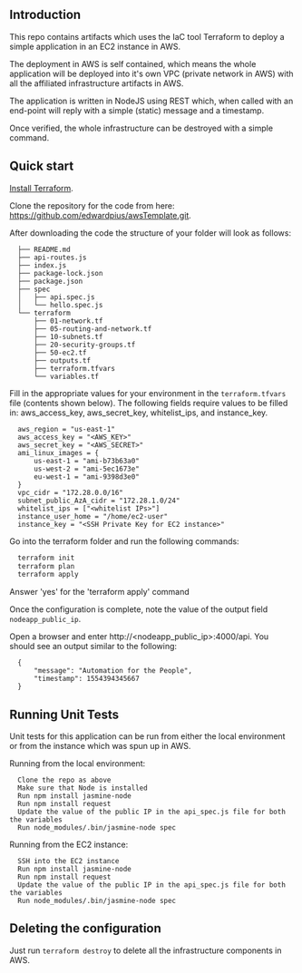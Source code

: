 ## Introduction

This repo contains artifacts which uses the IaC tool Terraform to deploy a simple application in an EC2 instance in AWS.

The deployment in AWS is self contained, which means the whole application will be deployed into it's own VPC (private network in AWS) with all the affiliated infrastructure artifacts in AWS.

The application is written in NodeJS using REST which, when called with an end-point will reply with a simple (static) message and a timestamp.

Once verified, the whole infrastructure can be destroyed with a simple command.

## Quick start

[Install Terraform](https://www.terraform.io/intro/getting-started/install.html).

Clone the repository for the code from here: https://github.com/edwardpius/awsTemplate.git.

After downloading the code the structure of your folder will look as follows:

  ```
    ├── README.md
    ├── api-routes.js
    ├── index.js
    ├── package-lock.json
    ├── package.json
    ├── spec
    │   ├── api.spec.js
    │   └── hello.spec.js
    └── terraform
        ├── 01-network.tf
        ├── 05-routing-and-network.tf
        ├── 10-subnets.tf
        ├── 20-security-groups.tf
        ├── 50-ec2.tf
        ├── outputs.tf
        ├── terraform.tfvars
        └── variables.tf
  ```

Fill in the appropriate values for your environment in the `terraform.tfvars` file (contents shown below). The following fields require values to be filled in: aws_access_key, aws_secret_key, whitelist_ips, and instance_key.

  ```
    aws_region = "us-east-1"
    aws_access_key = "<AWS_KEY>"
    aws_secret_key = "<AWS_SECRET>"
    ami_linux_images = {
        us-east-1 = "ami-b73b63a0"
        us-west-2 = "ami-5ec1673e"
        eu-west-1 = "ami-9398d3e0"
    }
    vpc_cidr = "172.28.0.0/16"
    subnet_public_AzA_cidr = "172.28.1.0/24"
    whitelist_ips = ["<whitelist IPs>"]
    instance_user_home = "/home/ec2-user"
    instance_key = "<SSH Private Key for EC2 instance>"
  ```

Go into the terraform folder and run the following commands:

  ```bash
    terraform init
    terraform plan
    terraform apply
  ```

  Answer 'yes' for the 'terraform apply' command

Once the configuration is complete, note the value of the output field `nodeapp_public_ip`.

Open a browser and enter http://<nodeapp_public_ip>:4000/api. You should see an output similar to the following:

  ```
    {
        "message": "Automation for the People",
        "timestamp": 1554394345667
    }
  ```

## Running Unit Tests

Unit tests for this application can be run from either the local environment or from the instance which was spun up in AWS.

Running from the local environment:

  ```
    Clone the repo as above
    Make sure that Node is installed
    Run npm install jasmine-node
    Run npm install request
    Update the value of the public IP in the api_spec.js file for both the variables
    Run node_modules/.bin/jasmine-node spec
  ```

Running from the EC2 instance:

  ```
    SSH into the EC2 instance
    Run npm install jasmine-node
    Run npm install request
    Update the value of the public IP in the api_spec.js file for both the variables
    Run node_modules/.bin/jasmine-node spec
  ```

## Deleting the configuration

Just run `terraform destroy` to delete all the infrastructure components in AWS.